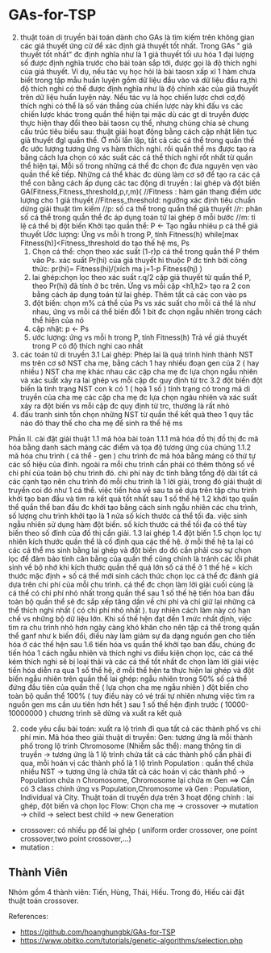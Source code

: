 # GAs-for-TSP
2. thuật toán di truyền
bài toán dành cho GAs là tìm kiếm trên không gian các giả thuyết ứng cử để xác định giả thuyết tốt nhất. Trong GAs " giả thuyết tốt nhất" đc định nghĩa như là 1 giả thuyết tối ưu hóa 1 đại lượng số được định nghĩa trước cho bài toán sắp tới, được gọi là độ thích nghi của giả thuyết. Ví dụ, nếu tác vụ học hỏi là bài taosn xấp xỉ 1 hàm chưa biết trong tập mẫu huấn luyện gồm dữ liệu đầu vào và dữ liệu đầu ra,thì độ thích nghi có thể được định nghĩa như là độ chính xác của giả thuyết trên dữ liệu huấn luyện này. Nếu tác vụ là học chiến lược chơi cơ,độ thích nghi có thể là số ván thắng của chiến lược này khi đấu vs các chiến lược khác trong quần thể hiện tại
mặc dù các gt di truyền được thực hiện thay đổi theo bài taosn cụ thể, nhưng chúng chia sẻ chung cấu trúc tiêu biểu sau: thuật giải hoạt động bằng cách cập nhật liên tục giả thuyết đgl quần thể. Ở mỗi lần lặp, tất cả các cá thể trong quần thể đc ước lượng tương ứng vs hàm thích nghi. rồi quần thể ms được tạo ra bằng cách lựa chọn có xác suất các cá thể thích nghi rốt nhất từ quần thể hiện tại. Mỗi số trong những cá thể đc chọn đc đưa nguyên vẹn vào quần thể kế tiếp. Những cá thể khác đc dùng làm cơ sở để tạo ra các cá thể con bằng cách ấp dụng các tac động di truyền : lai ghép và đột biến
GA(Fitness,Fitness_threshold,p,r,m){
//Fitness : hàm gán thang điểm ước lượng cho 1 giả thuyết
//Fitness_threshold: ngưỡng xác định tiêu chuẩn dừng giải thuật tìm kiếm
//p: số cá thể trong quần thể giả thuyết
//r: phân số cá thể trong quần thể đc áp dụng toán tử lai ghép ở mỗi bước
//m: tỉ lệ cá thể bị đột biến
Khởi tạo quần thể: P <- Tạo ngẫu nhiêu p cá thể giả thuyết
Ước lượng: Ứng vs mỗi h trong P, tính Fitness(h)
while[max Fitness(h)]<Fitness_threshold do
	tạo thế hệ ms, Ps
	1. Chọn cá thể: chọn theo xác suất (1-r)p cá thể trong quần thể P thêm vào Ps. xác suất Pr(hi) của giả thuyết hi thuộc P đc tính bởi công thức: pr(hi)= Fitness(hi)/(xích ma j=1-p Fitness(hj) )
	2. lai ghép:chọn lọc theo xác suất r.q/2 cặp giả thuyết từ quần thể P, theo Pr(hi) đã tính ở bc trên. Ứng vs mỗi cặp <h1,h2> tạo ra 2 con bằng cách áp dụng toán tử lai ghép. Thêm tất cả các con vào ps
	3. đột biến: chọn m% cá thể của Ps vs xác suất cho mỗi cá thể là như nhau, ứng vs mỗi cá thể biến đổi 1 bit đc chọn ngẫu nhiên trong cách thể hiện của nó
	4. cập nhật: p <- Ps
	5. ước lượng: ứng vs mỗi h trong P, tính Fitness(h)
Trả về giả thuyết trong P có độ thích nghi cao nhất
3. các toán tử di truyền
3.1 Lai ghép:
Phép lai là quá trình hình thành NST ms trên cơ sở NST cha mẹ, bằng cách 1 hay nhiều đoạn gen của 2 ( hay nhiều ) NST cha mẹ khác nhau
các cặp cha mẹ đc lựa chọn ngẫu nhiên và xác suất xảy ra lai ghép vs mỗi cặp đc quy định từ trc
3.2 đột biến
đột biến là tình trạng NST con k có 1 ( họă 1 số ) tính trạng có trong mã di truyền của cha mẹ
các cặp cha mẹ đc lựa chọn ngâu nhiên và xác suất xảy ra đột biến vs mỗi cặp đc quy định từ trc, thường là rất nhỏ
4. đấu tranh sinh tồn
chọn những NST từ quần thể kết quả theo 1 quy tắc nào đó thay thế cho cha mẹ để sinh ra thế hệ ms

Phần II. cài đặt giải thuật
1.1 mã hóa bài toán
1.1.1 mã hóa đồ thị
đồ thị đc mã hóa bằng danh sách mảng các điểm và tọa độ tương ứng của chúng
1.1.2 mã hóa chu trình ( cá thể - gen )
chu trình đc mã hóa bằng mảng có thứ tự các số hiệu của đỉnh.
ngoài ra mỗi chu trình cần phải có thêm thông số về chi phí của toàn bộ chu trình đó. chi phí này đc tính bằng tổng độ dài tất cả các cạnh tạo nên chu trình đó
mỗi chu trình là 1 lời giải, trong đó giải thuật di truyền coi đó như 1 cá thể. việc tiến hóa về sau ta sẽ dựa trên tập chu trình khởi tạo ban đầu và tìm ra kết quả tốt nhất sau 1 số thế hệ
1.2 khởi tạo quần thể
quần thể ban đầu đc khởi tạo bằng cách sinh ngẫu nhiên các chu trình, số lượng chu trình khởi tạo là 1 nửa số kích thước cá thể tối đa. việc sinh ngẫu nhiên sử dụng hàm đột biến. số kích thước cá thể tối đa có thể tùy biến theo số đỉnh của đồ thị cần giải.
1.3 lai ghép
1.4 đột biến
1.5 chọn lọc tự nhiên
kích thước quần thể là cố định qua các thế hệ. ở mỗi thế hệ ta lại có các cá thể ms sinh bằng lai ghép và đột biến do đó cần phải cso sự chọn lọc để đảm bảo tính cân bằng của quần thể cũng chính là tránh các lỗi phát sinh về bộ nhớ khi kích thước quần thể quá lớn
số cá thể ở 1 thế hệ = kích thước mặc định + số cá thể mới sinh
cách thức chọn lọc cá thể đc đánh giá dựa trên chi phí của mỗi chu trình. cá thể đc chọn làm lời giải cuối cùng là cá thể có chi phí nhỏ nhất trong quần thể sau 1 số thế hệ tiến hóa
ban đầu toàn bộ quần thể sẽ đc sắp xếp tăng dần về chi phí và chỉ giữ lại những cá thể thích nghi nhất ( có chi phí nhỏ nhất ). tuy nhiên cách làm này có hạn chế vs những bộ dữ liệu lớn. Khi số thế hện đạt đến 1 mức nhất định, việc tìm ra chu trình nhỏ hơn ngày càng khó khăn cho nên tập cá thể trong quần thể ganf như k biến đổi, điều này làm giảm sự đa dạng nguồn gen cho tiến hóa ở các thế hện sau
1.6 tiến hóa
vs quần thể khởi tạo ban đầu, chúng đc tiến hóa 1 cách ngẫu nhiên và thích nghi vs điều kiện chọn lọc, các cá thể kém thích nghi sẽ bị loại thải  và các cá thể tốt nhất đc chọn làm lời giải
việc tiến hóa diễn ra qua 1 số thế hệ, ở mỗi thế hện ta thực hiện lai ghép và đột biến ngẫu nhiên trên quần thể
	lai ghép: ngẫu nhiên trong 50% số cá thể đứng đầu tiên của quần thể ( lựa chọn cha mẹ ngẫu nhiên )
	đột biến cho toàn bộ quần thể 100% ( tuy điều này có vẻ trái tự nhiên nhưng việc tìm ra nguồn gen ms cần ưu tiên hơn hết )
sau 1 số thế hện định trước ( 10000-10000000 ) chương trình sẽ dừng và xuất ra kết quả


2. code
yêu cầu bài toán: xuất ra lộ trình đi qua tất cả các thành phố vs chi phí min. Mã hóa theo giải thuật di truyền: 
	Gen: tương ứng là mỗi thành phố trong lộ trình
	Chromosome (Nhiễm sắc thể): mang thông tin di truyền → tương ứng là 1 lộ trình chứa tất cả các thành phố cần phải đi qua, mỗi hoán vị các thành phố là 1 lộ trình
	Population : quần thể chứa nhiều NST → tương ứng là chứa tất cả các hoán vị các thành phố
→ Population chứa n Chromosome, Chromosome lại chứa m Gen
==> Cần có 3 class chính ứng vs Population,Chromosome và Gen : Population, Individual và City.
Thuật toán di truyền dựa trên 3 hoạt động chính : lai ghép, đột biến và chọn lọc
Flow: Chọn cha mẹ → crossover → mutation → child → select best child → new Generation
+ crossover: có nhiều pp để lai ghép ( uniform order crossover, one point crossover,two point crossover,…)
+ mutation : 
## Thành Viên
Nhóm gồm 4 thành viên: Tiến, Hùng, Thái, Hiếu. Trong đó, Hiếu cài đặt thuật toán crossover.

References:
- https://github.com/hoanghungbk/GAs-for-TSP
- https://www.obitko.com/tutorials/genetic-algorithms/selection.php
